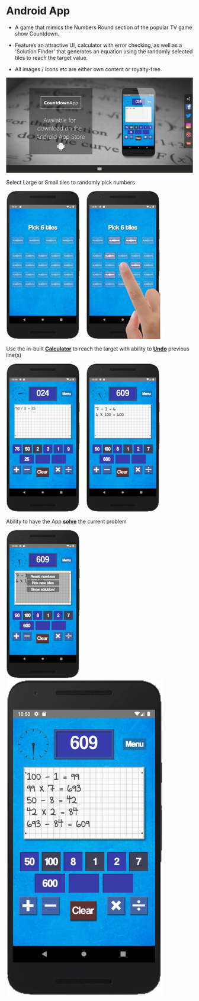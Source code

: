 # Android App

- A game that mimics the Numbers Round section of the popular TV game show Countdown.

- Features an attractive UI, calculator with error checking, as well as a 'Solution Finder' that generates an equation using the randomly selected tiles to reach the target value.

- All images / icons etc are either own content or royalty-free.


<img style="max-width:100%;height:auto;" src="https://github.com/PenneySoft/Numbers-Round/blob/master/assets/LandingPage.jpg?raw=true">


Select Large or Small tiles to randomly pick numbers

<img src="https://github.com/PenneySoft/Numbers-Round/blob/master/assets/01.png?raw=true">&nbsp;&nbsp;&nbsp;&nbsp;<img src="https://github.com/PenneySoft/Numbers-Round/blob/master/assets/02.png?raw=true">


Use the in-built <strong><u>Calculator</u></strong> to reach the target with ability to <strong><u>Undo</u></strong> previous line(s)

<img src="https://github.com/PenneySoft/Numbers-Round/blob/master/assets/03.png?raw=true">&nbsp;&nbsp;&nbsp;&nbsp;<img src="https://github.com/PenneySoft/Numbers-Round/blob/master/assets/04.png?raw=true">


Ability to have the App <strong><u>solve</u></strong> the current problem

<img src="https://github.com/PenneySoft/Numbers-Round/blob/master/assets/05.png?raw=true">&nbsp;&nbsp;&nbsp;&nbsp;<img src="https://github.com/PenneySoft/Numbers-Round/blob/master/assets/06.png?raw=true">
